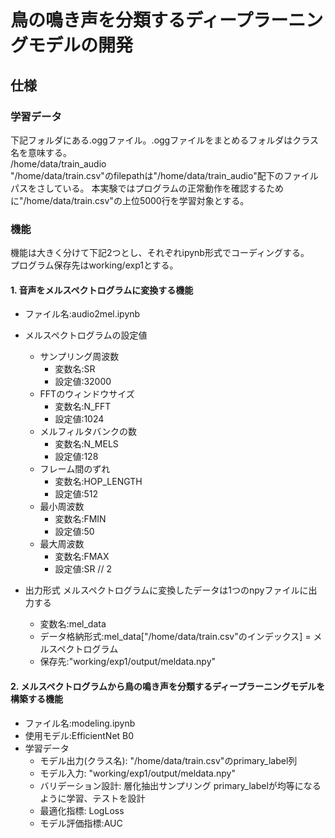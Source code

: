 # 鳥の鳴き声を分類するディープラーニングモデルの開発
## 仕様
### 学習データ
下記フォルダにある.oggファイル。.oggファイルをまとめるフォルダはクラス名を意味する。<br>
/home/data/train_audio
<br>
"/home/data/train.csv"のfilepathは"/home/data/train_audio"配下のファイルパスをさしている。
本実験ではプログラムの正常動作を確認するために"/home/data/train.csv"の上位5000行を学習対象とする。

### 機能
機能は大きく分けて下記2つとし、それぞれipynb形式でコーディングする。
<br>
プログラム保存先はworking/exp1とする。

#### 1. 音声をメルスペクトログラムに変換する機能
- ファイル名:audio2mel.ipynb
- メルスペクトログラムの設定値
    - サンプリング周波数
        - 変数名:SR
        - 設定値:32000
    - FFTのウィンドウサイズ
        - 変数名:N_FFT
        - 設定値:1024
    - メルフィルタバンクの数
        - 変数名:N_MELS
        - 設定値:128
    - フレーム間のずれ
        - 変数名:HOP_LENGTH
        - 設定値:512
    - 最小周波数
        - 変数名:FMIN
        - 設定値:50
    - 最大周波数
        - 変数名:FMAX
        - 設定値:SR // 2

- 出力形式
メルスペクトログラムに変換したデータは1つのnpyファイルに出力する
    - 変数名:mel_data
    - データ格納形式:mel_data["/home/data/train.csv"のインデックス] = メルスペクトログラム
    - 保存先:"working/exp1/output/meldata.npy"

#### 2. メルスペクトログラムから鳥の鳴き声を分類するディープラーニングモデルを構築する機能
- ファイル名:modeling.ipynb
- 使用モデル:EfficientNet B0
- 学習データ
    - モデル出力(クラス名):
        "/home/data/train.csv"のprimary_label列
    - モデル入力:
        "working/exp1/output/meldata.npy"
    - バリデーション設計:
        層化抽出サンプリング primary_labelが均等になるように学習、テストを設計
    - 最適化指標:
        LogLoss
    - モデル評価指標:AUC
